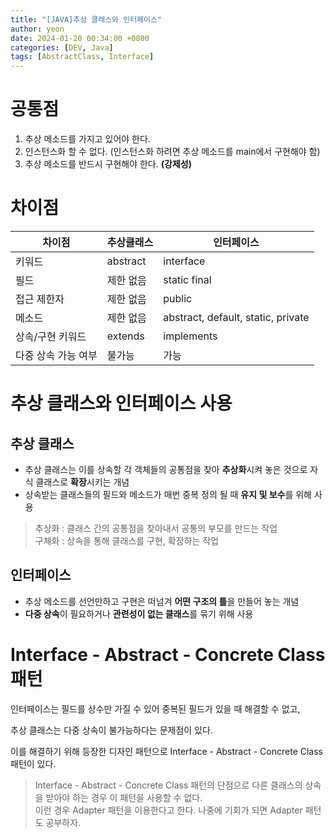 ```yaml
---
title: "[JAVA]추상 클래스와 인터페이스"
author: yeon
date: 2024-01-20 00:34:00 +0800
categories: [DEV, Java]
tags: [AbstractClass, Interface]
---
```


# 공통점

1. 추상 메소드를 가지고 있어야 한다.
2.  인스턴스화 할 수 없다. (인스턴스화 하려면 추상 메소드를 main에서 구현해야 함)
3.  추상 메소드를 반드시 구현해야 한다. **(강제성)**

# 차이점

| 차이점 | 추상클래스 | 인터페이스 |
| ------- | ------- | ------ |
| 키워드 | abstract | interface |
| 필드 | 제한 없음 | static final |
| 접근 제한자 | 제한 없음 | public |
| 메소드 | 제한 없음 | abstract, default, static, private |
| 상속/구현 키워드 | extends | implements |
| 다중 상속 가능 여부 | 불가능 | 가능 |


# 추상 클래스와 인터페이스 사용

## 추상 클래스

- 추상 클래스는 이를 상속할 각 객체들의 공통점을 찾아 **추상화**시켜 놓은 것으로 자식 클래스로 **확장**시키는 개념
- 상속받는 클래스들의 필드와 메소드가 매번 중복 정의 될 때 **유지 및 보수**를 위해 사용

> 추상화 : 클래스 간의 공통점을 찾아내서 공통의 부모를 만드는 작업   
> 구체화 : 상속을 통해 클래스를 구현, 확장하는 작업   

## 인터페이스

- 추상 메소드를 선언만하고 구현은 떠넘겨 **어떤 구조의 틀**을 만들어 놓는 개념
- **다중 상속**이 필요하거나 **관련성이 없는 클래스**를  묶기 위해 사용

# Interface - Abstract - Concrete Class 패턴

인터페이스는 필드를 상수만 가질 수 있어 중복된 필드가 있을 때 해결할 수 없고,

추상 클래스는 다중 상속이 불가능하다는 문제점이 있다.

이를 해결하기 위해 등장한 디자인 패턴으로 Interface - Abstract - Concrete Class 패턴이 있다.

>Interface - Abstract - Concrete Class 패턴의 단점으로 다른 클래스의 상속을 받아야 하는 경우 이 패턴을 사용할 수 없다.   
>이런 경우 Adapter 패턴을 이용한다고 한다. 나중에 기회가 되면 Adapter 패턴도 공부하자.   
